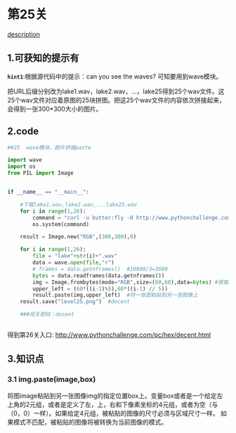 # 第25关

[description](http://www.pythonchallenge.com/pc/hex/lake.html)

## 1.可获知的提示有
**`hint1`**:根据源代码中的提示：can you see the waves? 可知要用到wave模块。

把URL后缀分别改为lake1.wav，lake2.wav，…，lake25得到25个wav文件。这25个wav文件对应着原图的25块拼图。把这25个wav文件的内容依次拼接起来，会得到一张300*300大小的图片。

## 2.code
```python
##25  wave模块，图片拼接paste

import wave
import os
from PIL import Image


if __name__ == "__main__":

    #下载lake1.wav,lake2.wav,...lake25.wav
    for i in range(1,26):
        command = "curl -u butter:fly -O http://www.pythonchallenge.com/pc/hex/lake" + str(i) + ".wav"
        os.system(command)

    result = Image.new("RGB",(300,300),0)

    for i in range(1,26):
        file = "lake"+str(i)+".wav"
        data = wave.open(file,"r")
        # frames = data.getnframes()  #10800/3=3600
        bytes = data.readframes(data.getnframes())
        img = Image.frombytes(mode="RGB",size=(60,60),data=bytes) #获取一张图
        upper_left = (60*((i-1)%5),60*((i-1) // 5))
        result.paste(img,upper_left)  #将一张图粘贴到另一张图像上
    result.save("level25.png")  #decent

    ###闯关密码：decent



```
得到第26关入口: http://www.pythonchallenge.com/pc/hex/decent.html
## 3.知识点
### 3.1 img.paste(image,box)
将图image粘贴到另一张图像img的指定位置box上。变量box或者是一个给定左上角的2元组，或者是定义了左，上，右和下像素坐标的4元组，或者为空（与（0，0）一样）。如果给定4元组，被粘贴的图像的尺寸必须与区域尺寸一样。
如果模式不匹配，被粘贴的图像将被转换为当前图像的模式。








